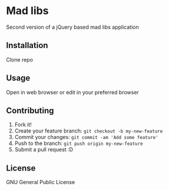 # Mad libs
Second version of a jQuery based mad libs application
## Installation
Clone repo
## Usage
Open in web browser or edit in your preferred browser
## Contributing
1. Fork it!
2. Create your feature branch: `git checkout -b my-new-feature`
3. Commit your changes: `git commit -am 'Add some feature'`
4. Push to the branch: `git push origin my-new-feature`
5. Submit a pull request :D

## License
GNU General Public License
